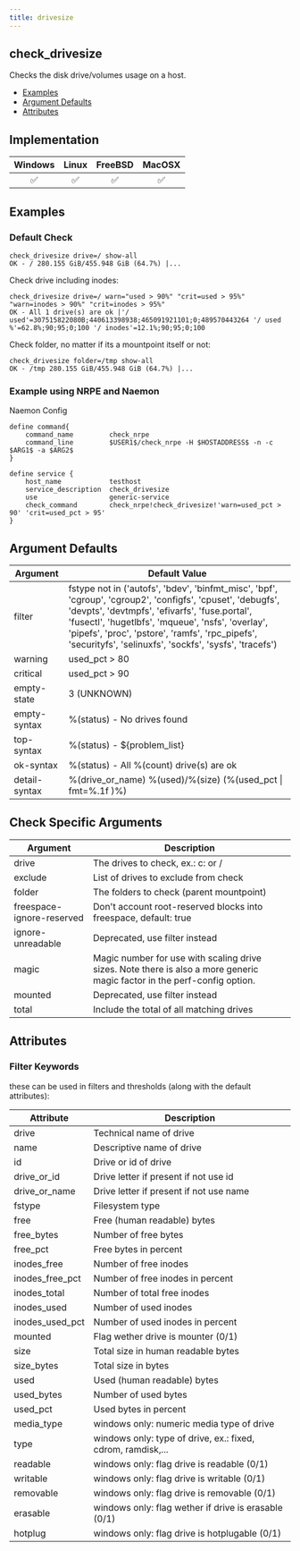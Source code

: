 ```yaml
---
title: drivesize
---
```


## check_drivesize

Checks the disk drive/volumes usage on a host.

- [Examples](#examples)
- [Argument Defaults](#argument-defaults)
- [Attributes](#attributes)

## Implementation

| Windows            | Linux              | FreeBSD            | MacOSX             |
|:------------------:|:------------------:|:------------------:|:------------------:|
| :white_check_mark: | :white_check_mark: | :white_check_mark: | :white_check_mark: |

## Examples

### Default Check

    check_drivesize drive=/ show-all
    OK - / 280.155 GiB/455.948 GiB (64.7%) |...

Check drive including inodes:

    check_drivesize drive=/ warn="used > 90%" "crit=used > 95%" "warn=inodes > 90%" "crit=inodes > 95%"
    OK - All 1 drive(s) are ok |'/ used'=307515822080B;440613398938;465091921101;0;489570443264 '/ used %'=62.8%;90;95;0;100 '/ inodes'=12.1%;90;95;0;100

Check folder, no matter if its a mountpoint itself or not:

    check_drivesize folder=/tmp show-all
    OK - /tmp 280.155 GiB/455.948 GiB (64.7%) |...

### Example using NRPE and Naemon

Naemon Config

    define command{
        command_name         check_nrpe
        command_line         $USER1$/check_nrpe -H $HOSTADDRESS$ -n -c $ARG1$ -a $ARG2$
    }

    define service {
        host_name            testhost
        service_description  check_drivesize
        use                  generic-service
        check_command        check_nrpe!check_drivesize!'warn=used_pct > 90' 'crit=used_pct > 95'
    }

## Argument Defaults

| Argument      | Default Value                                                                                                                                                                                                                                                                                                     |
| ------------- | ----------------------------------------------------------------------------------------------------------------------------------------------------------------------------------------------------------------------------------------------------------------------------------------------------------------- |
| filter        | fstype not in ('autofs', 'bdev', 'binfmt_misc', 'bpf', 'cgroup', 'cgroup2', 'configfs', 'cpuset', 'debugfs', 'devpts', 'devtmpfs', 'efivarfs', 'fuse.portal', 'fusectl', 'hugetlbfs', 'mqueue', 'nsfs', 'overlay', 'pipefs', 'proc', 'pstore', 'ramfs', 'rpc_pipefs', 'securityfs', 'selinuxfs', 'sockfs', 'sysfs', 'tracefs') |
| warning       | used_pct > 80                                                                                                                                                                                                                                                                                                     |
| critical      | used_pct > 90                                                                                                                                                                                                                                                                                                     |
| empty-state   | 3 (UNKNOWN)                                                                                                                                                                                                                                                                                                       |
| empty-syntax  | %(status) - No drives found                                                                                                                                                                                                                                                                                       |
| top-syntax    | %(status) - \${problem_list}                                                                                                                                                                                                                                                                                      |
| ok-syntax     | %(status) - All %(count) drive(s) are ok                                                                                                                                                                                                                                                                          |
| detail-syntax | %(drive_or_name) %(used)/%(size) (%(used_pct \| fmt=%.1f )%)                                                                                                                                                                                                                                                      |

## Check Specific Arguments

| Argument                  | Description                                                                                                              |
| ------------------------- | ------------------------------------------------------------------------------------------------------------------------ |
| drive                     | The drives to check, ex.: c: or /                                                                                        |
| exclude                   | List of drives to exclude from check                                                                                     |
| folder                    | The folders to check (parent mountpoint)                                                                                 |
| freespace-ignore-reserved | Don't account root-reserved blocks into freespace, default: true                                                         |
| ignore-unreadable         | Deprecated, use filter instead                                                                                           |
| magic                     | Magic number for use with scaling drive sizes. Note there is also a more generic magic factor in the perf-config option. |
| mounted                   | Deprecated, use filter instead                                                                                           |
| total                     | Include the total of all matching drives                                                                                 |

## Attributes

### Filter Keywords

these can be used in filters and thresholds (along with the default attributes):

| Attribute       | Description                                                 |
| --------------- | ----------------------------------------------------------- |
| drive           | Technical name of drive                                     |
| name            | Descriptive name of drive                                   |
| id              | Drive or id of drive                                        |
| drive_or_id     | Drive letter if present if not use id                       |
| drive_or_name   | Drive letter if present if not use name                     |
| fstype          | Filesystem type                                             |
| free            | Free (human readable) bytes                                 |
| free_bytes      | Number of free bytes                                        |
| free_pct        | Free bytes in percent                                       |
| inodes_free     | Number of free inodes                                       |
| inodes_free_pct | Number of free inodes in percent                            |
| inodes_total    | Number of total free inodes                                 |
| inodes_used     | Number of used inodes                                       |
| inodes_used_pct | Number of used inodes in percent                            |
| mounted         | Flag wether drive is mounter (0/1)                          |
| size            | Total size in human readable bytes                          |
| size_bytes      | Total size in bytes                                         |
| used            | Used (human readable) bytes                                 |
| used_bytes      | Number of used bytes                                        |
| used_pct        | Used bytes in percent                                       |
| media_type      | windows only: numeric media type of drive                   |
| type            | windows only: type of drive, ex.: fixed, cdrom, ramdisk,... |
| readable        | windows only: flag drive is readable (0/1)                  |
| writable        | windows only: flag drive is writable (0/1)                  |
| removable       | windows only: flag drive is removable (0/1)                 |
| erasable        | windows only: flag wether if drive is erasable (0/1)        |
| hotplug         | windows only: flag drive is hotplugable (0/1)               |
